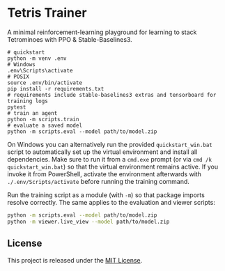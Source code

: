 
# Tetris Trainer

A minimal reinforcement-learning playground for learning to stack Tetrominoes
with PPO & Stable-Baselines3.

```
# quickstart
python -m venv .env
# Windows
.env\Scripts\activate
# POSIX
source .env/bin/activate
pip install -r requirements.txt
# requirements include stable-baselines3 extras and tensorboard for training logs
pytest
# train an agent
python -m scripts.train
# evaluate a saved model
python -m scripts.eval --model path/to/model.zip
```

On Windows you can alternatively run the provided `quickstart_win.bat`
script to automatically set up the virtual environment and install all
dependencies. Make sure to run it from a `cmd.exe` prompt (or via
`cmd /k quickstart_win.bat`) so that the virtual environment remains
active. If you invoke it from PowerShell, activate the environment
afterwards with `./.env/Scripts/activate` before running the training
command.

Run the training script as a module (with `-m`) so that package imports
resolve correctly. The same applies to the evaluation and viewer
scripts:

```bash
python -m scripts.eval --model path/to/model.zip
python -m viewer.live_view --model path/to/model.zip
```

## License

This project is released under the [MIT License](LICENSE).

